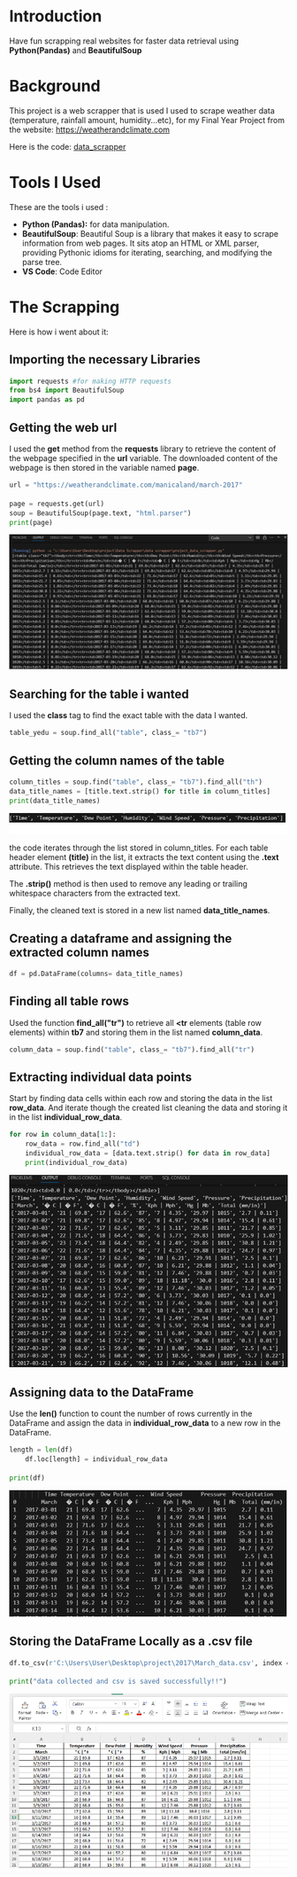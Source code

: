 # Introduction
Have fun scrapping real websites for faster data retrieval using **Python(Pandas)** and **BeautifulSoup** 

# Background
This project is a web scrapper that is used I used to scrape weather data (temperature, rainfall amount, humidity...etc), for my Final Year Project from the website: https://weatherandclimate.com

Here is the code: [data_scrapper](/data%20scrapper/)

# Tools I Used
These are the tools i used :

- **Python (Pandas):**  for data manipulation.
- **BeautifulSoup**: Beautiful Soup is a library that makes it easy to scrape information from web pages. It sits atop an HTML or XML parser, providing Pythonic idioms for iterating, searching, and modifying the parse tree.
- **VS Code**: Code Editor

# The Scrapping
Here is how i went about it:

## Importing the necessary Libraries
```python
import requests #for making HTTP requests
from bs4 import BeautifulSoup
import pandas as pd
```

## Getting the web url
I used the **get** method from the **requests** library to retrieve the content of the webpage specified in the **url** variable.
The downloaded content of the webpage is then stored in the variable named **page**.

```python
url = "https://weatherandclimate.com/manicaland/march-2017"

page = requests.get(url)
soup = BeautifulSoup(page.text, "html.parser")
print(page)
```
![table](/images/table_yedu.png)

## Searching for the table i wanted
I used the **class** tag to find the exact table with the data I wanted.

```python
table_yedu = soup.find_all("table", class_= "tb7")
```

## Getting the column names of the table

```python
column_titles = soup.find("table", class_= "tb7").find_all("th")
data_title_names = [title.text.strip() for title in column_titles]
print(data_title_names)
```
![colum names](/images/column_names.png)

the code iterates through the list stored in column_titles. For each table header element **(title)** in the list, it extracts the text content using the **.text** attribute. This retrieves the text displayed within the table header.

The **.strip()** method is then used to remove any leading or trailing whitespace characters from the extracted text.

Finally, the cleaned text is stored in a new list named **data_title_names**. 

## Creating a dataframe and assigning the extracted column names

```python
df = pd.DataFrame(columns= data_title_names)
```
## Finding all table rows
Used the function **find_all("tr")** to retrieve all  **<tr** elements (table row elements) within **tb7** and storing them  in the list named **column_data**.

```python
column_data = soup.find("table", class_= "tb7").find_all("tr")
```

##  Extracting individual data points
Start by finding data cells within each row and storing the data in the list **row_data**. And iterate though the created list cleaning the data and storing it in the list **individual_row_data**.

```python
for row in column_data[1:]:
    row_data = row.find_all("td")
    individual_row_data = [data.text.strip() for data in row_data]
    print(individual_row_data)
```
![individual_row_data](/images/individual_row-data.png)

## Assigning data to the DataFrame
Use the **len()** function to count the number of rows currently in the DataFrame and assign the data in **individual_row_data**  to a new row in the DataFrame.

```python
length = len(df)
    df.loc[length] = individual_row_data

print(df)
```
![datframe](/images/final_df.png)

## Storing the DataFrame Locally as a .csv file

```python
df.to_csv(r'C:\Users\User\Desktop\project\2017\March_data.csv', index = False)

print("data collected and csv is saved successfully!!")
```

![csv in excel](/images/csv_in_excel.png)